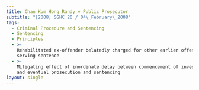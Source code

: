 ```yaml
---
title: Chan Kum Hong Randy v Public Prosecutor
subtitle: "[2008] SGHC 20 / 04\_February\_2008"
tags:
  - Criminal Procedure and Sentencing
  - Sentencing
  - Principles
  - >-
    Rehabilitated ex-offender belatedly charged for other earlier offences after
    serving sentence
  - >-
    Mitigating effect of inordinate delay between commencement of investigations
    and eventual prosecution and sentencing
layout: single
---
```


